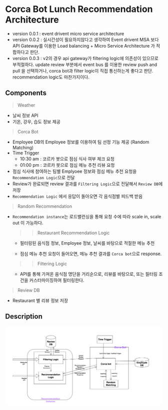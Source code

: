 # Corca Bot Lunch Recommendation Architecture

- version 0.0.1 : event drivent micro service architecture
- version 0.0.2 : 실시간성이 필요하지않다고 생각하여 Event drivent MSA 보다 API Gateway를 이용한 Load balancing + Micro Service Architecture 가 적합하다고 판단.
- version 0.0.3 : v2의 경우 api gateway가 filtering logic에 의존성이 있으므로 부적절하다. update review 부분에서 event bus 를 이용한 review push and pull 을 선택하거나, corca bot과 filter logic이 직접 통신하는게 좋다고 판단. recommendation logic도 마찬가지이다.

## Components

> Weather

- 날씨 정보 API
- 기온, 강우, 습도 정보 제공

> Corca Bot

- Employee DB의 Employee 정보를 이용하여 팀 선정 기능 제공 (Random Matching)
- Time Trigger
  - 10:30 am : 코르카 봇으로 점심 식사 여부 체크 요청
  - 01:00 pm : 코르카 봇으로 점심 메뉴 추천 리뷰 요청
- 점심 식사에 참여하는 팀별 Emplyoee 정보와 점심 메뉴 추천 요청을 `Recommendation Logic`으로 전달
- Review가 완료되면 review 결과를 `Filtering Logic`으로 전달해서 `Review DB`에 저장
- `Recommendation Logic` 에서 응답이 돌아오면 각 음식점별 피드백 받음

> Random Recommendation

- `Recommendation instance`는 로드밸런싱을 통해 요청 수에 따라 scale in, scale out 이 가능하다.

  > > Restaurant Recommendation Logic

  - 필터링된 음식점 정보, Employee 정보, 날씨를 바탕으로 적절한 메뉴 추천

  - 점심 메뉴 추천 요청이 들어오면, 메뉴 추천 결과를 `Corca bot`으로 response.

  > > Filtering Logic

  - API를 통해 가져온 음식점 명단을 거리순으로, 리뷰를 바탕으로, 또는 필터링 조건을 커스터마이징하여 필터링한다.

> Review DB

- Restaurant 별 리뷰 정보 저장

## Description

![architecture image](./image.png)
